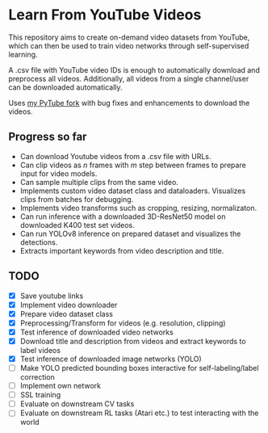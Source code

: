 # Learn From YouTube Videos

This repository aims to create on-demand video datasets from YouTube, which can then be used to train video networks through self-supervised learning.

A .csv file with YouTube video IDs is enough to automatically download and preprocess all videos.
Additionally, all videos from a single channel/user can be downloaded automatically.

Uses [my PyTube fork](https://github.com/alpargun/pytube) with bug fixes and enhancements to download the videos.

## Progress so far
- Can download Youtube videos from a .csv file with URLs.
- Can clip videos as $n$ frames with $m$ step between frames to prepare input for video models.
- Can sample multiple clips from the same video.
- Implements custom video dataset class and dataloaders. Visualizes clips from batches for debugging.
- Implements video transforms such as cropping, resizing, normalizaton.
- Can run inference with a downloaded 3D-ResNet50 model on downloaded K400 test set videos.
- Can run YOLOv8 inference on prepared dataset and visualizes the detections. 
- Extracts important keywords from video description and title.

## TODO

- [x] Save youtube links
- [x] Implement video downloader
- [x] Prepare video dataset class
- [x] Preprocessing/Transform for videos (e.g. resolution, clipping)
- [x] Test inference of downloaded video networks
- [x] Download title and description from videos and extract keywords to label videos
- [x] Test inference of downloaded image networks (YOLO)
- [ ] Make YOLO predicted bounding boxes interactive for self-labeling/label correction 
- [ ] Implement own network 
- [ ] SSL training
- [ ] Evaluate on downstream CV tasks
- [ ] Evaluate on downstream RL tasks (Atari etc.) to test interacting with the world